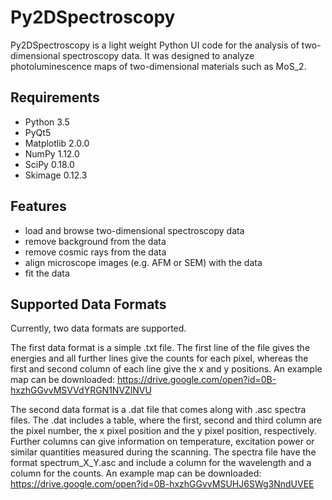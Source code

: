 # Py2DSpectroscopy

Py2DSpectroscopy is a light weight Python UI code for the analysis of two-dimensional spectroscopy data. It was designed to analyze photoluminescence maps of two-dimensional materials such as MoS_2. 

## Requirements

* Python 3.5
* PyQt5 
* Matplotlib 2.0.0
* NumPy 1.12.0
* SciPy 0.18.0
* Skimage 0.12.3

## Features

* load and browse two-dimensional spectroscopy data
* remove background from the data
* remove cosmic rays from the data
* align microscope images (e.g. AFM or SEM) with the data
* fit the data

## Supported Data Formats

Currently, two data formats are supported. 

The first data format is a simple .txt file. The first line of the file gives the energies and all further lines give the counts for each pixel, whereas the first and second column of each line give the x and y positions. An example map can be downloaded: https://drive.google.com/open?id=0B-hxzhGGvvMSVVdYRGN1NVZlNVU

The second data format is a .dat file that comes along with .asc spectra files. The .dat includes a table, where the first, second and third column are the pixel number, the x pixel position and the y pixel position, respectively. Further columns can give information on temperature, excitation power or similar quantities measured during the scanning. The spectra file have the format spectrum_X_Y.asc and include a column for the wavelength and a column for the counts. An example map can be downloaded: https://drive.google.com/open?id=0B-hxzhGGvvMSUHJ6SWg3NndUVEE


